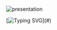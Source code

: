 ![presentation](https://github.com/z-bj/z-bj/blob/master/img/Gitprofil.webp)

[![Typing SVG](https://readme-typing-svg.herokuapp.com?font=Montserrat&size=65&duration=3000&color=004C9C&vCenter=true&width=2000&height=200&lines=Thanks+for+watching+and+I+will+see+you+on+our+next+call+%F0%9F%93%9E;%F0%9F%91%88+%F0%9F%93%85+Book+it+through+my+Calendly.)](#)

